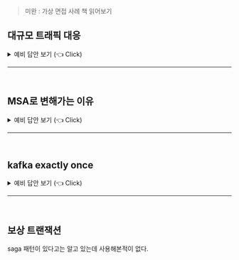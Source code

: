 > 미완 : 가상 면접 사례 책 읽어보기 

## 대규모 트래픽 대응

<details>
   <summary> 예비 답안 보기 (👈 Click)</summary>
<br />

-----------------------

1. ngrinder 성능 테스트로 병목 지점 파악
   * cpu, memory 사용량 : 사용률이 낮은데 성능이 안나온 다면 thread 증설
   * database 사용량 : cpu 사용률이 낮으면 connection pool size 증설, 메모리 사용률이 높으면 쿼리 병목 지점 확인 후 튜닝
   * slow 쿼리가 있는지 확인
2. 조회 성능 향상을 위해 캐시 적용
    * 로컬 캐시 : 데이터가 적거나 정합성이 필요 없는 경우
    * 글로벌 캐시 : 데이터가 많거나 정합성이 필요한 경우
3. 특정 도메인에 요청이 몰린다면 특정 도메인을 별도 서버로 분리하고 해당 서버만 스케일 아웃
   * 트래픽이 많이 몰리는 write 작업에 대해서 완전한 실시간 성이 아닌 준 실시간성만 만족해도 된다면 kafka를 도입하여 이벤트로 처리
   * 특정 zone에서 몰리는 경우, pod의 zone 위치도 고려
   * 특정 도메인의 특정 api에 트래픽이 극한으로 몰리는 경우, 해당 도메인의 다른 기능 요청들에 대해서 처리를 못하는 경우가 생기므로 이 경우에는 기능별 스레드풀을 관리해서 처리하도록 한다. (자원을 요청별로 배분)
   * MSA로 분리하면서는 특정 서버에서 문제가 발생하는 경우도 대응할 수 있도록 서킷브레이커로 차단 설정
4. CQRS로 read와 write 서버 별도 분리
5. read의 경우 더 빠르게 동작하기 위해 데이터를 비정규화하여 mongo, es에 별도 적재 후, read 서버에서는 해당 DB만 보도록 처리
6. write에서 mysql DB 테이블에 데이터가 너무 많이 쌓여 감당이 안되는 경우, 테이블 샤딩
   * 테이블 샤딩은 고려해야할 사항이 많으므로 가장 마지막에 사용.
   * 네이버에는 200억 건의 데이터를 가지고 있는 테이블도 있다.


</details>

-----------------------

<br>

## MSA로 변해가는 이유

<details>
   <summary> 예비 답안 보기 (👈 Click)</summary>
<br />

-----------------------

* MSA 장점
  * 장애를 격리시킬 수 있다.
  * 특정 도메인쪽으로만 트래픽이 몰리는 경우, 특정 컴포넌트만 스케일 아웃할 수 있다.
  * 독립적으로 동작하기 때문에 서로 다른 언어를 쓰는 등 적절한 기술을 선택해서 사용할 수 있다.
  * 트래픽이 일정치를 넘어가면 한 개의 DB로 감당하지 못하는 순간이 온다. 이때는 여러 개의 DB를 써야하는 순간이 발생하고 MSA로 전환해야만 하는 순간이 생긴다.


</details>

-----------------------

<br>


## kafka exactly once

<details>
   <summary> 예비 답안 보기 (👈 Click)</summary>
<br />

-----------------------

> cf) kafka 브로커에서 replica 옵션으로 파티션을 복제해두도록 하여 특정 브로커 발생 시에도 동작할 수 있는 ha 구성이 되어있다.

* 프로듀서의 멱등성 보장(3가지 방법)
  * idempotence true와 acks all 옵션으로 순차 멱등성을 어느정도 보장할 수 있다.
  * [트랜잭션 아웃박스패턴](https://blog.gangnamunni.com/post/transactional-outbox/)으로 자체적으로 발행되지 않은 건들에 대해 다시 발행하는 구조를 만들 수도 있다.  
    * 비즈니스 트랜잭션 안에 별도의 메시지 테이블에 데이터를 저장해두고 스케줄러로 메시지를 발행하고 발행했음을 마킹하는 등 (At-Least Once Delivery)을 보장하고 수신하는 쪽에서는 중복으로 메시지를 받아도 멱등성 있게 처리할 수 있는 구조
  * 트랜잭션 프로듀서 + read_commited 컨슈머 사용
    * 프로듀서는 트랜잭션 레코드를 추가해서 보내고 트랜잭션이 완료된 것이 확인된 레코드만 컨슈머가 읽어가는 형태
* 컨슈머 중복 메시지 처리 전략 : 컨슈머 단에서는 offset 커밋에서 네트워크 문제로 제대로 전달되지 않아 동일한 데이터를 중복해서 처리하는 경우가 발생할 수 있다. 따라서 zero-payload 방식으로 id값만 받아서 메시지 처리 시 데이터를 조회해서 처리하는 방식으로 멱등성 있게 구성해야 한다.
  * 메시지 키를 이용한 upsert 방식
    * 메시지 키를 db상에서 unique한 값으로 잡고 로직을 처리하는 과정에서 없으면 insert, 있으면 update로 처리
  * DB 유니크 제약 조건을 사용하여 중복 처리 해결  

개인적으로는 idempotence true와 acks all 옵션을 사용하여(로직상 applicationEventListener를 사용하여 afterCommit으로 처리한다.) 멱등성 프로듀서를 만들고 컨슈머 중복 메시지 처리 전략을 활용해서 멱등성 있는 컨슈머를 만드는 편이다.

</details>

-----------------------

<br>


## 보상 트랜잭션
saga 패턴이 있다고는 알고 있는데 사용해본적이 없다.

